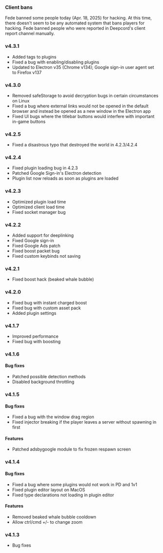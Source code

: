 ### Client bans

Fede banned some people today (Apr. 18, 2025) for hacking. At this time, there doesn't seem to be any automated system that bans players for hacking. Fede banned people who were reported in Deepcord's client report channel manually.

### v4.3.1

- Added tags to plugins
- Fixed a bug with enabling/disabling plugins
- Updated to Electron v35 (Chrome v134); Google sign-in user agent set to Firefox v137

### v4.3.0

- Removed safeStorage to avoid decryption bugs in certain circumstances on Linux
- Fixed a bug where external links would not be opened in the default browser and instead be opened as a new window in the Electron app
- Fixed UI bugs where the titlebar buttons would interfere with important in-game buttons

### v4.2.5

- Fixed a disastrous typo that destroyed the world in 4.2.3/4.2.4

### v4.2.4

- Fixed plugin loading bug in 4.2.3
- Patched Google Sign-in's Electron detection
- Plugin list now reloads as soon as plugins are loaded

### v4.2.3

- Optimized plugin load time
- Optimized client load time
- Fixed socket manager bug

### v4.2.2

- Added support for deeplinking
- Fixed Google sign-in
- Fixed Google Ads patch
- Fixed boost packet bug
- Fixed custom keybinds not saving

### v4.2.1

- Fixed boost hack (beaked whale bubble)

### v4.2.0

- Fixed bug with instant charged boost
- Fixed bug with custom asset pack
- Added plugin settings

### v4.1.7

- Improved performance
- Fixed bug with boosting

### v4.1.6

#### Bug fixes

- Patched possible detection methods
- Disabled background throttling

### v4.1.5

#### Bug fixes

- Fixed a bug with the window drag region
- Fixed injector breaking if the player leaves a server without spawning in first

#### Features

- Patched adsbygoogle module to fix frozen respawn screen

### v4.1.4

#### Bug fixes

- Fixed a bug where some plugins would not work in PD and 1v1
- Fixed plugin editor layout on MacOS
- Fixed type declarations not loading in plugin editor

#### Features

- Removed beaked whale bubble cooldown
- Allow ctrl/cmd +/- to change zoom

### v4.1.3

- Bug fixes
